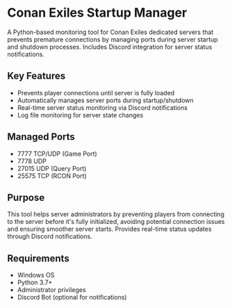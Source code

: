 # Conan Exiles Startup Manager

A Python-based monitoring tool for Conan Exiles dedicated servers that prevents premature connections by managing ports during server startup and shutdown processes. Includes Discord integration for server status notifications.

## Key Features
- Prevents player connections until server is fully loaded
- Automatically manages server ports during startup/shutdown
- Real-time server status monitoring via Discord notifications
- Log file monitoring for server state changes

## Managed Ports
- 7777 TCP/UDP (Game Port)
- 7778 UDP
- 27015 UDP (Query Port)
- 25575 TCP (RCON Port)

## Purpose
This tool helps server administrators by preventing players from connecting to the server before it's fully initialized, avoiding potential connection issues and ensuring smoother server starts. Provides real-time status updates through Discord notifications.

## Requirements
- Windows OS
- Python 3.7+
- Administrator privileges
- Discord Bot (optional for notifications)
